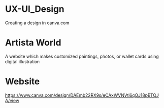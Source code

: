 # UX-UI_Design
Creating a design in canva.com
# Artista World
A website which makes customized paintings, photos, or wallet cards using digital illustration
# Website
https://www.canva.com/design/DAEmb22RX9s/eCAxWVNVti6qQJ18pBTQJA/view
